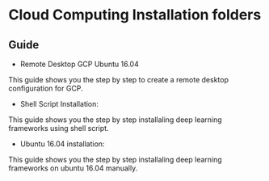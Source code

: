 # Cloud Computing Installation folders

## Guide

* Remote Desktop GCP Ubuntu 16.04

This guide shows you the step by step to create a remote desktop configuration for GCP.

* Shell Script Installation:

This guide shows you the step by step installaling deep learning frameworks using shell script.


* Ubuntu 16.04 installation:

This guide shows you the step by step installaling deep learning frameworks on ubuntu 16.04 manually.

